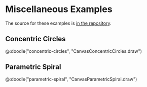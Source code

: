 # Miscellaneous Examples

The source for these examples is [in the repository](https://github.com/creativescala/doodle/tree/main/examples/js/src/main/scala/doodle/examples/canvas).


## Concentric Circles

@:doodle("concentric-circles", "CanvasConcentricCircles.draw")


## Parametric Spiral

@:doodle("parametric-spiral", "CanvasParametricSpiral.draw")
